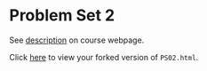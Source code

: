 # Problem Set 2

See [description](https://rudeboybert.github.io/STAT495/#problem_set_2) on course webpage.

Click [here](http://htmlpreview.github.io/?https://github.com/abby_shah/PS02/blob/master/PS02.html) to view your forked version of `PS02.html`.
